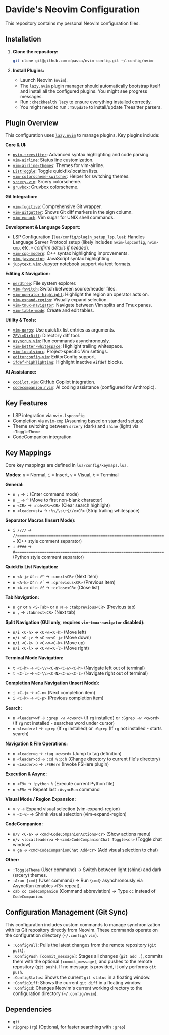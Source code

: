# Davide's Neovim Configuration

This repository contains my personal Neovim configuration files.

## Installation

1.  **Clone the repository:**
    ```bash
    git clone git@github.com:dpasca/nvim-config.git ~/.config/nvim
    ```

2.  **Install Plugins:**
    *   Launch Neovim (`nvim`).
    *   The `lazy.nvim` plugin manager should automatically bootstrap itself and install all the configured plugins. You might see progress messages.
    *   Run `:checkhealth lazy` to ensure everything installed correctly.
    *   You might need to run `:TSUpdate` to install/update Treesitter parsers.

## Plugin Overview

This configuration uses [`lazy.nvim`](https://github.com/folke/lazy.nvim) to manage plugins. Key plugins include:

**Core & UI:**
*   [`nvim-treesitter`](https://github.com/nvim-treesitter/nvim-treesitter): Advanced syntax highlighting and code parsing.
*   [`vim-airline`](https://github.com/vim-airline/vim-airline): Status line customization.
*   [`vim-airline-themes`](https://github.com/vim-airline/vim-airline-themes): Themes for vim-airline.
*   [`ListToggle`](https://github.com/Valloric/ListToggle): Toggle quickfix/location lists.
*   [`vim-colorscheme-switcher`](https://github.com/xolox/vim-colorscheme-switcher): Helper for switching themes.
*   [`srcery-vim`](https://github.com/srcery-colors/srcery-vim): Srcery colorscheme.
*   [`gruvbox`](https://github.com/morhetz/gruvbox): Gruvbox colorscheme.

**Git Integration:**
*   [`vim-fugitive`](https://github.com/tpope/vim-fugitive): Comprehensive Git wrapper.
*   [`vim-gitgutter`](https://github.com/airblade/vim-gitgutter): Shows Git diff markers in the sign column.
*   [`vim-eunuch`](https://github.com/tpope/vim-eunuch): Vim sugar for UNIX shell commands.

**Development & Language Support:**
*   LSP Configuration (`lua/config/plugin_setup_lsp.lua`): Handles Language Server Protocol setup (likely includes `nvim-lspconfig`, `nvim-cmp`, etc. - *confirm details if needed*).
*   [`vim-cpp-modern`](https://github.com/bfrg/vim-cpp-modern): C++ syntax highlighting improvements.
*   [`vim-javascript`](https://github.com/pangloss/vim-javascript): JavaScript syntax highlighting.
*   [`jupytext.vim`](https://github.com/goerz/jupytext.vim): Jupyter notebook support via text formats.

**Editing & Navigation:**
*   [`nerdtree`](https://github.com/scrooloose/nerdtree): File system explorer.
*   [`vim-fswitch`](https://github.com/derekwyatt/vim-fswitch): Switch between source/header files.
*   [`vim-operator-highlight`](https://github.com/Valloric/vim-operator-highlight): Highlight the region an operator acts on.
*   [`vim-expand-region`](https://github.com/terryma/vim-expand-region): Visually expand selection.
*   [`vim-tmux-navigator`](https://github.com/christoomey/vim-tmux-navigator): Navigate between Vim splits and Tmux panes.
*   [`vim-table-mode`](https://github.com/dhruvasagar/vim-table-mode): Create and edit tables.

**Utility & Tools:**
*   [`vim-qargs`](https://github.com/henrik/vim-qargs): Use quickfix list entries as arguments.
*   [`ZFVimDirDiff`](https://github.com/ZSaberLv0/ZFVimDirDiff): Directory diff tool.
*   [`asyncrun.vim`](https://github.com/skywind3000/asyncrun.vim): Run commands asynchronously.
*   [`vim-better-whitespace`](https://github.com/ntpeters/vim-better-whitespace): Highlight trailing whitespace.
*   [`vim-localvimrc`](https://github.com/embear/vim-localvimrc): Project-specific Vim settings.
*   [`editorconfig-vim`](https://github.com/editorconfig/editorconfig-vim): EditorConfig support.
*   [`ifdef-highlighting`](https://github.com/vim-scripts/ifdef-highlighting): Highlight inactive `#ifdef` blocks.

**AI Assistance:**
*   [`copilot.vim`](https://github.com/github/copilot.vim): GitHub Copilot integration.
*   [`codecompanion.nvim`](https://github.com/olimorris/codecompanion.nvim): AI coding assistance (configured for Anthropic).

## Key Features

*   LSP integration via `nvim-lspconfig`
*   Completion via `nvim-cmp` (Assuming based on standard setups)
*   Theme switching between `srcery` (dark) and `shine` (light) via `:ToggleTheme`
*   CodeCompanion integration

## Key Mappings

Core key mappings are defined in `lua/config/keymaps.lua`.

**Modes:** `n` = Normal, `i` = Insert, `v` = Visual, `t` = Terminal

**General:**
*   `n ;` -> `:` (Enter command mode)
*   `n _` -> `^` (Move to first non-blank character)
*   `n <CR>` -> `:noh<CR><CR>` (Clear search highlight)
*   `n <leader>stw` -> `:%s/\s\+$//e<CR>` (Strip trailing whitespace)

**Separator Macros (Insert Mode):**
*   `i ////` -> `//==================================================================` (C++ style comment separator)
*   `i ####` -> `#==================================================================` (Python style comment separator)

**Quickfix List Navigation:**
*   `n <A-j>` or `n √™` -> `:cnext<CR>` (Next item)
*   `n <A-k>` or `n √´` -> `:cprevious<CR>` (Previous item)
*   `n <A-c>` or `n √£` -> `:cclose<CR>` (Close list)

**Tab Navigation:**
*   `n gr` or `n <S-Tab>` or `n M` -> `:tabprevious<CR>` (Previous tab)
*   `n ,` -> `:tabnext<CR>` (Next tab)

**Split Navigation (GUI only, requires `vim-tmux-navigator` disabled):**
*   `n/i <C-h>` -> `<C-w><C-h>` (Move left)
*   `n/i <C-j>` -> `<C-w><C-j>` (Move down)
*   `n/i <C-k>` -> `<C-w><C-k>` (Move up)
*   `n/i <C-l>` -> `<C-w><C-l>` (Move right)

**Terminal Mode Navigation:**
*   `t <C-h>` -> `<C-\\><C-N><C-w><C-h>` (Navigate left out of terminal)
*   `t <C-l>` -> `<C-\\><C-N><C-w><C-l>` (Navigate right out of terminal)

**Completion Menu Navigation (Insert Mode):**
*   `i <C-j>` -> `<C-n>` (Next completion item)
*   `i <C-k>` -> `<C-p>` (Previous completion item)

**Search:**
*   `n <leader>wf` -> `:grep -w <cword>` (If `rg` installed) or `:Ggrep -w <cword>` (If `rg` not installed - searches word under cursor)
*   `n <leader>f` -> `:grep` (If `rg` installed) or `:Ggrep` (If `rg` not installed - starts search)

**Navigation & File Operations:**
*   `n <leader>g` -> `:tag <cword>` (Jump to tag definition)
*   `n <leader>cd` -> `:cd %:p:h` (Change directory to current file's directory)
*   `n <Leader>o` -> `:FSHere` (Invoke FSHere plugin)

**Execution & Async:**
*   `n <F9>` -> `!python %` (Execute current Python file)
*   `n <F5>` -> Repeat last `:AsyncRun` command

**Visual Mode / Region Expansion:**
*   `v v` -> Expand visual selection (vim-expand-region)
*   `v <C-v>` -> Shrink visual selection (vim-expand-region)

**CodeCompanion:**
*   `n/v <C-a>` -> `<cmd>CodeCompanionActions<cr>` (Show actions menu)
*   `n/v <localleader>a` -> `<cmd>CodeCompanionChat Toggle<cr>` (Toggle chat window)
*   `v ga` -> `<cmd>CodeCompanionChat Add<cr>` (Add visual selection to chat)

**Other:**
*   `:ToggleTheme` (User command) -> Switch between light (shine) and dark (srcery) themes.
*   `:Arun {cmd}` (User command) -> Run `{cmd}` asynchronously via AsyncRun (enables `<F5>` repeat).
*   `cab cc CodeCompanion` (Command abbreviation) -> Type `cc` instead of `CodeCompanion`.

## Configuration Management (Git Sync)

This configuration includes custom commands to manage synchronization with its Git repository directly from Neovim. These commands operate on the configuration directory (`~/.config/nvim`).

*   `:ConfigPull`: Pulls the latest changes from the remote repository (`git pull`).
*   `:ConfigPush [commit_message]`: Stages all changes (`git add .`), commits them with the optional `[commit_message]`, and pushes to the remote repository (`git push`). If no message is provided, it only performs `git push`.
*   `:ConfigStatus`: Shows the current `git status` in a floating window.
*   `:ConfigDiff`: Shows the current `git diff` in a floating window.
*   `:ConfigCd`: Changes Neovim's current working directory to the configuration directory (`~/.config/nvim`).

## Dependencies

*   `git`
*   `ripgrep` (`rg`) (Optional, for faster searching with `:grep`)
